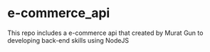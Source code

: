 # e-commerce_api
This repo includes a e-commerce api that created by Murat Gun to developing back-end skills using NodeJS
